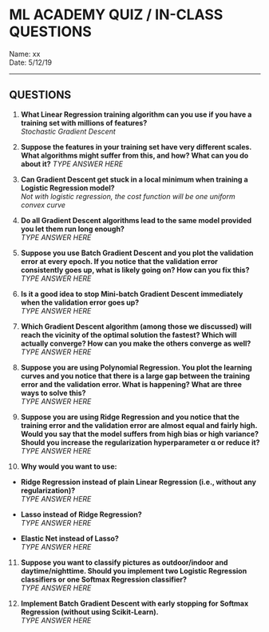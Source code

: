 # ML ACADEMY QUIZ / IN-CLASS QUESTIONS 
Name: xx  
Date: 5/12/19
***
## QUESTIONS
1. **What Linear Regression training algorithm can you use if you have a training set with millions of features?**  
*Stochastic Gradient Descent*

2. **Suppose the features in your training set have very different scales. What algorithms might suffer from this, and how? What can you do about it?**
*TYPE ANSWER HERE*

3. **Can Gradient Descent get stuck in a local minimum when training a Logistic Regression model?**  
*Not with logistic regression, the cost function will be one uniform convex curve*

4. **Do all Gradient Descent algorithms lead to the same model provided you let them run long enough?**  
*TYPE ANSWER HERE*

5. **Suppose you use Batch Gradient Descent and you plot the validation error at every epoch. If you notice that the validation error consistently goes up, what is likely going on? How can you fix this?**  
*TYPE ANSWER HERE*

6. **Is it a good idea to stop Mini-batch Gradient Descent immediately when the validation error goes up?**  
*TYPE ANSWER HERE*

7. **Which Gradient Descent algorithm (among those we discussed) will reach the vicinity of the optimal solution the fastest? Which will actually converge? How can you make the others converge as well?**  
*TYPE ANSWER HERE*

8. **Suppose you are using Polynomial Regression. You plot the learning curves and you notice that there is a large gap between the training error and the validation error. What is happening? What are three ways to solve this?**  
*TYPE ANSWER HERE*

9. **Suppose you are using Ridge Regression and you notice that the training error and the validation error are almost equal and fairly high. Would you say that the model suffers from high bias or high variance? Should you increase the regularization hyperparameter α or reduce it?**  
*TYPE ANSWER HERE*

10. **Why would you want to use:**  
- **Ridge Regression instead of plain Linear Regression (i.e., without any regularization)?**  
*TYPE ANSWER HERE*
- **Lasso instead of Ridge Regression?**  
*TYPE ANSWER HERE*

- **Elastic Net instead of Lasso?**  
*TYPE ANSWER HERE*

11. **Suppose you want to classify pictures as outdoor/indoor and daytime/nighttime.  Should you implement two Logistic Regression classifiers or one Softmax Regression classifier?**  
*TYPE ANSWER HERE*

12. **Implement Batch Gradient Descent with early stopping for Softmax Regression (without using Scikit-Learn).**  
*TYPE ANSWER HERE*

